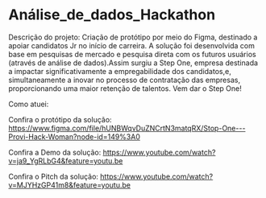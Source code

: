 # Análise_de_dados_Hackathon
Descrição do projeto:
Criação de protótipo por meio do Figma, destinado a apoiar candidatos Jr no início de carreira. A solução foi desenvolvida com base em pesquisas de mercado e pesquisa direta com os futuros usuários (através de análise de dados).Assim surgiu a Step One, empresa destinada a impactar significativamente a empregabilidade dos candidatos,e, simultaneamente a inovar no processo de contratação das empresas, proporcionando uma maior retenção de talentos. Vem dar o Step One!

Como atuei: 

Confira o protótipo da solução:
https://www.figma.com/file/hUNBWqvDuZNCrtN3matqRX/Stop-One---Provi-Hack-Woman?node-id=149%3A0

Confira a Demo da solução:
https://www.youtube.com/watch?v=ja9_YgRLbG4&feature=youtu.be

Confira o Pitch da solução:
https://www.youtube.com/watch?v=MJYHzGP41m8&feature=youtu.be
